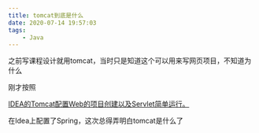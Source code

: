 ```yaml
---
title: tomcat到底是什么
date: 2020-07-14 19:57:03
tags:
	- Java
---
```


之前写课程设计就用tomcat，当时只是知道这个可以用来写网页项目，不知道为什么

刚才按照

[IDEA的Tomcat配置Web的项目创建以及Servlet简单运行。](https://www.cnblogs.com/liusong-funtime/p/9144275.html)

在Idea上配置了Spring，这次总得弄明白tomcat是什么了

<!--more-->

